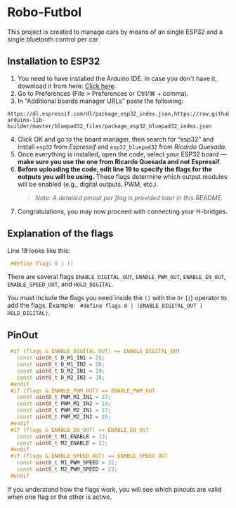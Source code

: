 # Robo-Futbol

This project is created to manage cars by means of an single ESP32 and a single bluetooth control per car.

## Installation to ESP32
1. You need to have installed the Arduino IDE. In case you don't have it, download it from here: [Click here](https://www.arduino.cc/en/software/#ide).
2. Go to Preferences (File > Preferences or Ctrl/⌘ + comma).
3. In “Additional boards manager URLs” paste the following:
```
https://dl.espressif.com/dl/package_esp32_index.json,https://raw.githubusercontent.com/ricardoquesada/esp32-arduino-lib-builder/master/bluepad32_files/package_esp32_bluepad32_index.json
```
4. Click OK and go to the board manager, then search for “esp32” and install `esp32` from *Espressif* and `esp32_bluepad32` from *Ricardo Quesada*.
5. Once everything is installed, open the code, select your ESP32 board — **make sure you use the one from Ricardo Quesada and not Espressif**.
6. **Before uploading the code, edit line 19 to specify the flags for the outputs you will be using.** These flags determine which output modules will be enabled (e.g., digital outputs, PWM, etc.).
   > *Note: A detailed pinout per flag is provided later in this README.*
7. Congratulations, you may now proceed with connecting your H-bridges.

## Explanation of the flags
Line 19 looks like this:
```cpp
 #define flags 0 | ()
````
There are several flags `ENABLE_DIGITAL_OUT`, `ENABLE_PWM_OUT`, `ENABLE_EN_OUT`, `ENABLE_SPEED_OUT`, and `HOLD_DIGITAL`.

You must include the flags you need inside the `()` with the `Or` (`|`) operator to add the flags.
Example: ` #define flags 0 | (ENABLE_DIGITAL_OUT | HOLD_DIGITAL)`.

## PinOut
```cpp
 #if (flags & ENABLE_DIGITAL_OUT) == ENABLE_DIGITAL_OUT
   const uint8_t D_M1_IN1 = 25;
   const uint8_t D_M1_IN2 = 26;
   const uint8_t D_M2_IN1 = 19;
   const uint8_t D_M2_IN2 = 18;
 #endif
 #if (flags & ENABLE_PWM_OUT) == ENABLE_PWM_OUT 
   const uint8_t PWM_M1_IN1 = 27;
   const uint8_t PWM_M1_IN2 = 14;
   const uint8_t PWM_M2_IN1 = 17;
   const uint8_t PWM_M2_IN2 = 16;
 #endif
 #if (flags & ENABLE_EN_OUT) == ENABLE_EN_OUT
   const uint8_t M1_ENABLE = 33;
   const uint8_t M2_ENABLE = 22;
 #endif
 #if (flags & ENABLE_SPEED_OUT) == ENABLE_SPEED_OUT 
   const uint8_t M1_PWM_SPEED = 32;
   const uint8_t M2_PWM_SPEED = 23;
 #endif
```

If you understand how the flags work, you will see which pinouts are valid when one flag or the other is active.